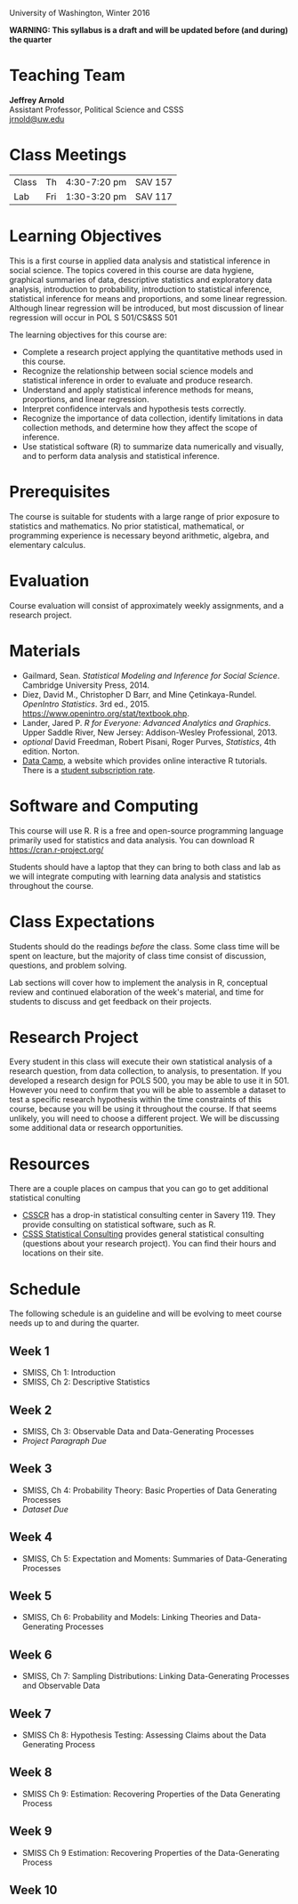 <!--
.. title: POL S 501/CS&SS 501: Advanced Research Design & Analysis
.. description: Syllabus for POL S 501/CS&SS 501: Advanced Research Design & Analysis, Winter 2016, University of Washington, Jeffrey B. Arnold.
--->

<p class="lead">
University of Washington, Winter 2016
</p>

**WARNING: This syllabus is a draft and will be updated before (and during) the quarter**

# Teaching Team

**Jeffrey Arnold**
<br>
Assistant Professor, Political Science and CSSS<br>
<a href="mailto:jrnold@uw.ed">jrnold@uw.edu</a>

# Class Meetings

<table class = "table table-striped table-hover">
<td>Class </td>
<td>Th </td>
<td> 4:30-7:20 pm </td>
<td> SAV 157 </td>
</tr>
<tr>
<td>Lab </td>
<td>Fri </td>
<td>1:30-3:20 pm </td>
<td> SAV 117 </td>
</tr>
</table>

# Learning Objectives

This is a first course in applied data analysis and statistical inference in social science.
The topics covered in this course are data hygiene, graphical summaries of data, descriptive statistics and exploratory data analysis, introduction to probability, introduction to statistical inference, statistical inference for means and proportions, and some linear regression.
Although linear regression will be introduced, but most discussion of linear regression will occur in POL S 501/CS&SS 501

The learning objectives for this course are:

- Complete a research project applying the quantitative methods used in this course.
- Recognize the relationship between social science models and statistical inference in order to evaluate and produce research.
- Understand and apply statistical inference methods for means, proportions, and linear regression.
- Interpret confidence intervals and hypothesis tests correctly.
- Recognize the importance of data collection, identify limitations in data collection methods, and determine how they affect the scope of inference.
- Use statistical software (R) to summarize data numerically and visually, and to perform data analysis and statistical inference.


# Prerequisites

The course is suitable for students with a large range of prior exposure to statistics and mathematics.
No prior statistical, mathematical, or programming experience is necessary beyond arithmetic, algebra, and elementary calculus.


# Evaluation

Course evaluation will consist of approximately weekly assignments, and a research project.


# Materials

- Gailmard, Sean. *Statistical Modeling and Inference for Social Science*. Cambridge University Press, 2014.
- Diez, David M., Christopher D Barr, and Mine Çetinkaya-Rundel. *OpenIntro Statistics*. 3rd ed., 2015. https://www.openintro.org/stat/textbook.php.
- Lander, Jared P. *R for Everyone: Advanced Analytics and Graphics*. Upper Saddle River, New Jersey: Addison-Wesley Professional, 2013.
- *optional* David Freedman, Robert Pisani, Roger Purves, *Statistics*, 4th edition. Norton.
- [Data Camp](https://www.datacamp.com/), a website which provides online interactive R tutorials. There is a [student subscription rate](https://www.datacamp.com/enroll-student).



# Software and Computing

This course will use R. R is a free and open-source programming language primarily used for statistics and data analysis.
You can download R https://cran.r-project.org/

Students should have a laptop that they can bring to both class and lab as we will integrate computing with learning data analysis and statistics throughout the course.


# Class Expectations

Students should do the readings *before* the class. Some class time will be spent on leacture, but the majority of class time consist of discussion, questions, and problem solving.

Lab sections will cover how to implement the analysis in R, conceptual review and continued elaboration of the week's material, and time for students to discuss and get feedback on their projects.


# Research Project

Every student in this class will execute their own statistical analysis of a research question, from data collection, to analysis, to presentation.
If you developed a research design for POLS 500, you may be able to use it in 501.
However you need to confirm that you will be able to assemble a dataset to test a specific research hypothesis within the time constraints of this course, because you will be using it throughout the course.
If that seems unlikely, you will need to choose a different project.
We will be discussing some additional data or research opportunities.


# Resources

There are a couple places on campus that you can go to get additional statistical conulting

- [CSSCR](http://csscr.washington.edu/consulting.html) has a drop-in statistical consulting center in Savery 119. They provide consulting on statistical software, such as R. 
- [CSSS Statistical Consulting](https://www.csss.washington.edu/Consulting/) provides general statistical consulting (questions about your research project).  You can find their hours and locations on their site.

# Schedule

The following schedule is an guideline and will be evolving to meet course needs up to and during the quarter.

## Week 1

- SMISS, Ch 1: Introduction
- SMISS, Ch 2: Descriptive Statistics

## Week 2

- SMISS, Ch 3: Observable Data and Data-Generating Processes
- *Project Paragraph Due*

## Week 3

- SMISS, Ch 4: Probability Theory: Basic Properties of Data Generating Processes
- *Dataset Due*

## Week 4

- SMISS, Ch 5: Expectation and Moments: Summaries of Data-Generating Processes

## Week 5

- SMISS, Ch 6: Probability and Models: Linking Theories and Data-Generating Processes

## Week 6

- SMISS, Ch 7: Sampling Distributions: Linking Data-Generating Processes and Observable Data

## Week 7

- SMISS Ch 8: Hypothesis Testing: Assessing Claims about the Data Generating Process


## Week 8

- SMISS Ch 9: Estimation: Recovering Properties of the Data Generating Process


## Week 9

- SMISS Ch 9 Estimation: Recovering Properties of the Data-Generating Process


## Week 10



<!--
# References

- Sean Gailmard, https://www.ocf.berkeley.edu/~gailmard/syl.ps231a.pdf
- Matthew Blackwell, http://www.mattblackwell.org/files/teaching/gov2000-syllabus.pdf
- Mine Çetinkaya-Rundel, https://stat.duke.edu/courses/Spring15/sta101.001/info/
-->

<!--  LocalWords:  CSSS Gailmard Diez Çetinkaya br href td SAV
 -->
<!--  LocalWords:  Çetinkaya
 -->

